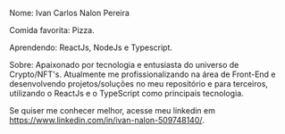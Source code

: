 Nome: Ivan Carlos Nalon Pereira

Comida favorita: Pizza.

Aprendendo: ReactJs, NodeJs e Typescript.

Sobre: Apaixonado por tecnologia e entusiasta do universo de Crypto/NFT's.
Atualmente me profissionalizando na área de Front-End e desenvolvendo projetos/soluções no meu repositório e para terceiros, utilizando o ReactJs e o TypeScript como principais tecnologia.

Se quiser me conhecer melhor, acesse meu linkedin em https://www.linkedin.com/in/ivan-nalon-509748140/.

